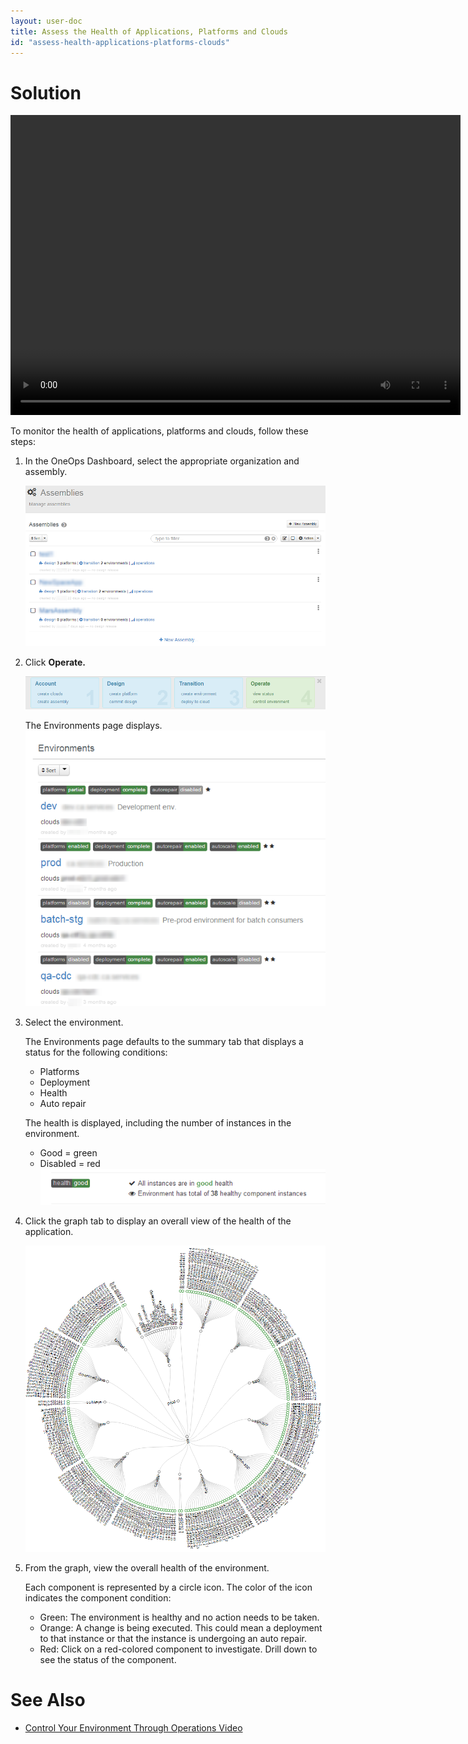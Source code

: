 ```yaml
---
layout: user-doc
title: Assess the Health of Applications, Platforms and Clouds
id: "assess-health-applications-platforms-clouds"
---
```


# Solution

<video width="720" height="480" preload="metadata" controls="" class="grovo-video">
    <source src="http://videos.grovo.com/walmart-oneops-operate-and-monitoring-0215_view-a-summary-of-your-environment_4668.webm?vpv=1" type="video/webm">
    Your browser does not implement HTML5 video. 
</video>

To monitor the health of applications, platforms and clouds, follow these steps:

1. In the OneOps Dashboard, select the appropriate organization and assembly.
  
    ![Assess Health Dashboard](/assets/docs/local/images/assess-health-dashboard.png)
  
2. Click **Operate.**
  
    ![Assess Health Operate](/assets/docs/local/images/assess-health-operate.png)
  
    The Environments page displays.  
    ![Assess Health Environments](/assets/docs/local/images/assess-health-environments.png)
    
3. Select the environment.
     
    The Environments page defaults to the summary tab that displays a status for the following conditions:  

    * Platforms
    * Deployment
    * Health
    * Auto repair
     
    The health is displayed, including the number of instances in the environment. 

    * Good = green
    * Disabled = red       
    ![Assess Health Assessment](/assets/docs/local/images/assess-health-assessment.png)
       
4. Click the graph tab to display an overall view of the health of the application.
    
    ![Assess Health Graph](/assets/docs/local/images/assess-health-graph.png)
    
5. From the graph, view the overall health of the environment. 
  
    Each component is represented by a circle icon. The color of the icon indicates the component condition:
    
    * Green: The environment is healthy and no action needs to be taken.
    * Orange: A change is being executed. This could mean a deployment to that instance or that the instance is undergoing an auto repair.
    * Red: Click on a red-colored component to investigate. Drill down to see the status of the component.

# See Also

* <a href="/documentation/user/how-to/control-environment.html">Control Your Environment Through Operations Video</a>

